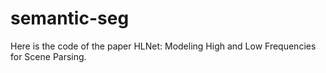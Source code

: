 # semantic-seg
Here is the code of the paper HLNet: Modeling High and Low Frequencies for Scene Parsing.
